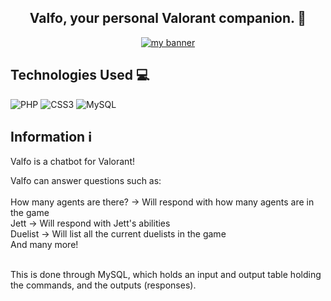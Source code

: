 <h2 align="center">
Valfo, your personal Valorant companion. 🤖
</h2> 


<p align="center">
  <a href="#" target="_blank" rel="noreferrer"><img src="https://i.imgur.com/sb3XlTT.png" alt="my banner"></a>
</p>

## Technologies Used 💻
![PHP](https://img.shields.io/badge/php-%23777BB4.svg?style=for-the-badge&logo=php&logoColor=white) ![CSS3](https://img.shields.io/badge/css3-%231572B6.svg?style=for-the-badge&logo=css3&logoColor=white) ![MySQL](https://img.shields.io/badge/mysql-%2300f.svg?style=for-the-badge&logo=mysql&logoColor=white)

## Information ℹ️
Valfo is a chatbot for Valorant!

Valfo can answer questions such as: <br> <br>
How many agents are there? → Will respond with how many agents are in the game <br>
Jett → Will respond with Jett's abilities <br> 
Duelist → Will list all the current duelists in the game <br>
And many more! <br> <br>

This is done through MySQL, which holds an input and output table holding the commands, and the outputs (responses).
